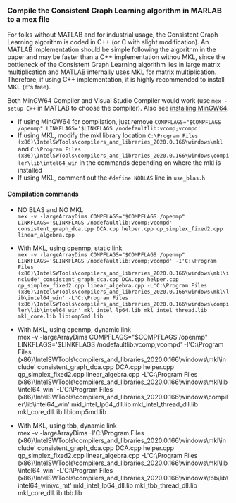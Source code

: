 ### Compile the Consistent Graph Learning algorithm in MARLAB to a mex file
For folks without MATLAB and for industrial usage, the Consistent Graph Learning algorithm is coded in C++ (or C with slight modification). An MATLAB implementation should be simple following the algorithm in the paper and may be faster than a C++ implementation withou MKL, since the bottleneck of the Consistent Graph Learning algorithm lies in large matrix multiplication and MATLAB internally uses MKL for matrix multiplication. Therefore, if using C++ implementation, it is highly recommended to install MKL (it's free). 

Both MinGW64 Compiler and Visual Studio Compiler would work (use `mex -setup C++` in MATLAB to choose the compiler). Also see [installing MinGW64](https://www.mathworks.com/matlabcentral/fileexchange/52848-matlab-support-for-mingw-w64-c-c-compiler).

* If using MinGW64 for compilation, just remove `COMPFLAGS="$COMPFLAGS /openmp" LINKFLAGS='$LINKFLAGS /nodefaultlib:vcomp;vcompd'`
* If using MKL, modify the mkl library location `C:\Program Files (x86)\IntelSWTools\compilers_and_libraries_2020.0.166\windows\mkl` and `C:\Program Files (x86)\IntelSWTools\compilers_and_libraries_2020.0.166\windows\compiler\lib\intel64_win` in the commands depending on where the mkl is installed
* If using MKL, comment out the `#define NOBLAS` line in `use_blas.h`

#### Compilation commands
* NO BLAS and NO MKL  
`mex -v -largeArrayDims COMPFLAGS="$COMPFLAGS /openmp" LINKFLAGS='$LINKFLAGS /nodefaultlib:vcomp;vcompd' consistent_graph_dca.cpp DCA.cpp helper.cpp qp_simplex_fixed2.cpp linear_algebra.cpp`

* With MKL, using openmp, static link  
`mex -v -largeArrayDims COMPFLAGS="$COMPFLAGS /openmp" LINKFLAGS='$LINKFLAGS /nodefaultlib:vcomp;vcompd' -I'C:\Program Files (x86)\IntelSWTools\compilers_and_libraries_2020.0.166\windows\mkl\include' consistent_graph_dca.cpp DCA.cpp helper.cpp qp_simplex_fixed2.cpp linear_algebra.cpp -L'C:\Program Files (x86)\IntelSWTools\compilers_and_libraries_2020.0.166\windows\mkl\lib\intel64_win' -L'C:\Program Files (x86)\IntelSWTools\compilers_and_libraries_2020.0.166\windows\compiler\lib\intel64_win' mkl_intel_lp64.lib mkl_intel_thread.lib mkl_core.lib libiomp5md.lib`

* With MKL, using openmp, dynamic link  
mex -v -largeArrayDims COMPFLAGS="$COMPFLAGS /openmp" LINKFLAGS='$LINKFLAGS /nodefaultlib:vcomp;vcompd' -I'C:\Program Files (x86)\IntelSWTools\compilers_and_libraries_2020.0.166\windows\mkl\include' consistent_graph_dca.cpp DCA.cpp helper.cpp qp_simplex_fixed2.cpp linear_algebra.cpp -L'C:\Program Files (x86)\IntelSWTools\compilers_and_libraries_2020.0.166\windows\mkl\lib\intel64_win' -L'C:\Program Files (x86)\IntelSWTools\compilers_and_libraries_2020.0.166\windows\compiler\lib\intel64_win' mkl_intel_lp64_dll.lib mkl_intel_thread_dll.lib mkl_core_dll.lib libiomp5md.lib

* With MKL, using tbb, dynamic link  
mex -v -largeArrayDims -I'C:\Program Files (x86)\IntelSWTools\compilers_and_libraries_2020.0.166\windows\mkl\include' consistent_graph_dca.cpp DCA.cpp helper.cpp qp_simplex_fixed2.cpp linear_algebra.cpp -L'C:\Program Files (x86)\IntelSWTools\compilers_and_libraries_2020.0.166\windows\mkl\lib\intel64_win' -L'C:\Program Files (x86)\IntelSWTools\compilers_and_libraries_2020.0.166\windows\tbb\lib\intel64_win\vc_mt' mkl_intel_lp64_dll.lib mkl_tbb_thread_dll.lib mkl_core_dll.lib tbb.lib
